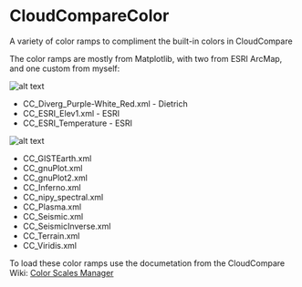 # CloudCompareColor
A variety of color ramps to compliment the built-in colors in CloudCompare

The color ramps are mostly from Matplotlib, with two from ESRI ArcMap, and one custom from myself:

![alt text](https://i.imgur.com/10Uv9bg.png)
* CC_Diverg_Purple-White_Red.xml - Dietrich
* CC_ESRI_Elev1.xml - ESRI
* CC_ESRI_Temperature - ESRI

![alt text](https://i.imgur.com/v5o8h2X.png)
* CC_GISTEarth.xml
* CC_gnuPlot.xml
* CC_gnuPlot2.xml
* CC_Inferno.xml
* CC_nipy_spectral.xml
* CC_Plasma.xml
* CC_Seismic.xml
* CC_SeismicInverse.xml
* CC_Terrain.xml
* CC_Viridis.xml

To load these color ramps use the documetation from the CloudCompare Wiki: [Color Scales Manager](http://www.cloudcompare.org/doc/wiki/index.php?title=Scalar_fields%5CColor_Scales_Manager)
